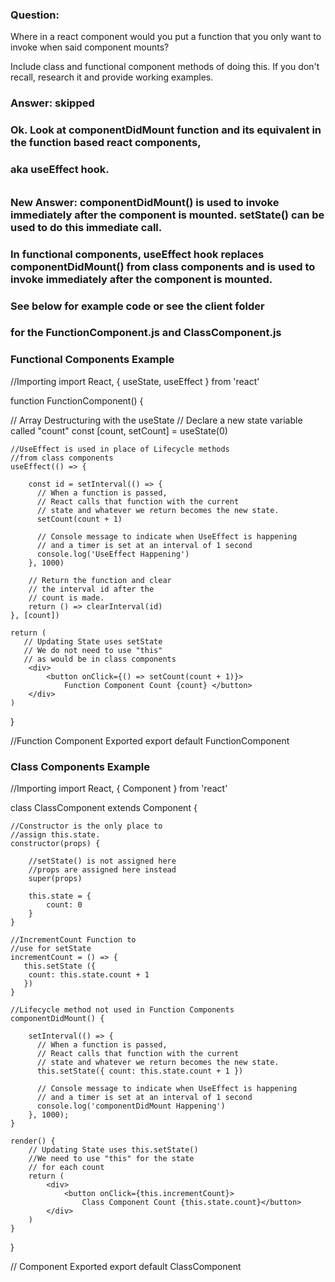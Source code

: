 ### Question:

Where in a react component would you put a function 
that you only want to invoke when said component mounts?

Include class and functional component methods of doing this. If you don't recall, research it and provide working examples.

### Answer: skipped

### Ok.  Look at componentDidMount function and its equivalent in the function based react components,
### aka useEffect hook.

###### ################################################################################################
### New Answer: componentDidMount() is used to invoke immediately after the component is mounted. setState() can be used to do this immediate call. 

### In functional components, useEffect hook replaces componentDidMount() from class components and is used to invoke immediately after the component is mounted. 


### See below for example code or see the client folder
### for the FunctionComponent.js and ClassComponent.js


### Functional Components Example
//Importing
import React, { useState, useEffect } from 'react'

function FunctionComponent() {
    
   // Array Destructuring with the useState
   // Declare a new state variable called "count"
    const [count, setCount] = useState(0)

    //UseEffect is used in place of Lifecycle methods
    //from class components
    useEffect(() => {

        const id = setInterval(() => {
          // When a function is passed, 
          // React calls that function with the current
          // state and whatever we return becomes the new state.
          setCount(count + 1)

          // Console message to indicate when UseEffect is happening
          // and a timer is set at an interval of 1 second
          console.log('UseEffect Happening')
        }, 1000)

        // Return the function and clear
        // the interval id after the 
        // count is made.
        return () => clearInterval(id)
    }, [count])

    return (
       // Updating State uses setState 
       // We do not need to use "this"
       // as would be in class components
        <div>
            <button onClick={() => setCount(count + 1)}>
                Function Component Count {count} </button>
        </div>
    )
}

//Function Component Exported
export default FunctionComponent

#### ######################################################

### Class Components Example
//Importing
import React, { Component } from 'react'

class ClassComponent extends Component {
    
    //Constructor is the only place to 
    //assign this.state.    
    constructor(props) {

        //setState() is not assigned here  
        //props are assigned here instead
        super(props)

        this.state = {
            count: 0
        }
    }
    
    //IncrementCount Function to 
    //use for setState
    incrementCount = () => {
       this.setState ({
        count: this.state.count + 1        
       })      
    }

    //Lifecycle method not used in Function Components
    componentDidMount() {

        setInterval(() => {
          // When a function is passed, 
          // React calls that function with the current
          // state and whatever we return becomes the new state.
          this.setState({ count: this.state.count + 1 })

          // Console message to indicate when UseEffect is happening
          // and a timer is set at an interval of 1 second
          console.log('componentDidMount Happening')
        }, 1000);
    }

    render() {
        // Updating State uses this.setState()
        //We need to use "this" for the state
        // for each count
        return (
            <div>
                <button onClick={this.incrementCount}>
                    Class Component Count {this.state.count}</button>                
            </div>
        )
    }
}

// Component Exported
export default ClassComponent